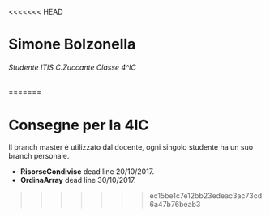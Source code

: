 <<<<<<< HEAD
# Simone Bolzonella
###### Studente ITIS C.Zuccante Classe 4^IC
=======
# Consegne per la 4IC

Il branch master è utilizzato dal docente, ogni singolo studente ha un suo branch personale.
- **RisorseCondivise** dead line 20/10/2017.
- **OrdinaArray** dead line 30/10/2017.
>>>>>>> ec15be1c7e12bb23edeac3ac73cd6a47b76beab3

